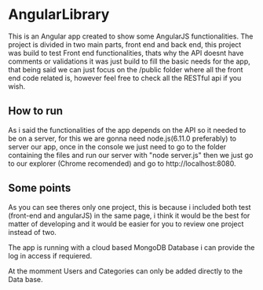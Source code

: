 # AngularLibrary
This is an Angular app created to show some AngularJS functionalities. The project is divided in two main parts, front end and back end, this project was build to test Front end functionalities, thats why the API doesnt have comments or validations it was just build to fill the basic needs for the app, that being said we can just focus on the /public folder where all the front end code related is, however feel free to check all the RESTful api if you wish.

## How to run
As i said the functionalities of the app depends on the API so it needed to be on a server, for this we are gonna need node.js(6.11.0 preferably) to server our app, once in the console we just need to go to the folder containing the files and run our server with "node server.js" then we just go to our explorer (Chrome recomended) and go to http://localhost:8080.

## Some points
As you can see theres only one project, this is because i included both test (front-end and angularJS) in the same page, i think it would be the best for matter of developing and it would be easier for you to review one project instead of two.

The app is running with a cloud based MongoDB Database i can provide the log in access if requiered.

At the momment Users and Categories can only be added directly to the Data base.

